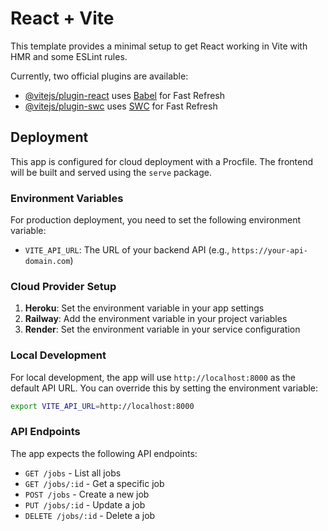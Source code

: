 # React + Vite

This template provides a minimal setup to get React working in Vite with HMR and some ESLint rules.

Currently, two official plugins are available:

- [@vitejs/plugin-react](https://github.com/vitejs/vite-plugin-react/blob/main/packages/plugin-react/README.md) uses [Babel](https://babeljs.io/) for Fast Refresh
- [@vitejs/plugin-swc](https://github.com/vitejs/vite-plugin-swc/blob/main/packages/plugin-swc/README.md) uses [SWC](https://swc.rs/) for Fast Refresh

## Deployment

This app is configured for cloud deployment with a Procfile. The frontend will be built and served using the `serve` package.

### Environment Variables

For production deployment, you need to set the following environment variable:

- `VITE_API_URL`: The URL of your backend API (e.g., `https://your-api-domain.com`)

### Cloud Provider Setup

1. **Heroku**: Set the environment variable in your app settings
2. **Railway**: Add the environment variable in your project variables
3. **Render**: Set the environment variable in your service configuration

### Local Development

For local development, the app will use `http://localhost:8000` as the default API URL. You can override this by setting the environment variable:

```bash
export VITE_API_URL=http://localhost:8000
```

### API Endpoints

The app expects the following API endpoints:
- `GET /jobs` - List all jobs
- `GET /jobs/:id` - Get a specific job
- `POST /jobs` - Create a new job
- `PUT /jobs/:id` - Update a job
- `DELETE /jobs/:id` - Delete a job
